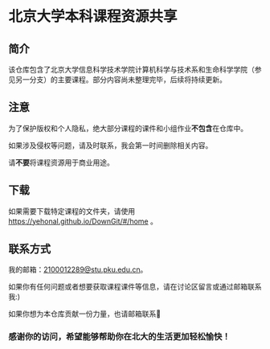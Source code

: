 # 北京大学本科课程资源共享
## 简介
该仓库包含了北京大学信息科学技术学院计算机科学与技术系和生命科学学院（参见另一分支）的主要课程。部分内容尚未整理完毕，后续将持续更新。
## 注意
为了保护版权和个人隐私，绝大部分课程的课件和小组作业**不包含**在仓库中。  

如果涉及侵权等问题，请及时联系，我会第一时间删除相关内容。

请**不要**将课程资源用于商业用途。
## 下载
如果需要下载特定课程的文件夹，请使用 https://yehonal.github.io/DownGit/#/home 。
## 联系方式

我的邮箱：2100012289@stu.pku.edu.cn。

如果你有任何问题或者想要获取课程课件等信息，请在讨论区留言或通过邮箱联系我:)  

如果你想为本仓库贡献一份力量，也请邮箱联系🥳

### 感谢你的访问，希望能够帮助你在北大的生活更加轻松愉快！
